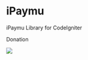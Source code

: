 iPaymu
======

iPaymu Library for CodeIgniter



Donation

<a href="https://my.ipaymu.com/process.htm?product=2958&member=agussuroyo&action=donation&send=yes" target="new">
<img src="https://my.ipaymu.com/images/buttons/donations/tombol_creditcard.png" style="border:none;">
</a>
